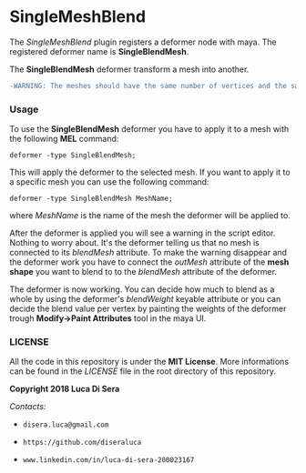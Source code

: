 # SingleMeshBlend

The *SingleMeshBlend* plugin registers a deformer node with maya.
The registered deformer name is **SingleBlendMesh**.

The **SingleBlendMesh** deformer transform a mesh into another.
```diff
-WARNING: The meshes should have the same number of vertices and the same vertices ID.
```

### Usage

To use the **SingleBlendMesh** deformer you have to apply it to a mesh with the following **MEL** command:
```
deformer -type SingleBlendMesh;
```
This will apply the deformer to the selected mesh. If you want to apply it to a specific mesh you can use the following command:
```
deformer -type SingleBlendMesh MeshName;
```
where *MeshName* is the name of the mesh the deformer will be applied to.

After the deformer is applied you will see a warning in the script editor. Nothing to worry about. It's the deformer telling us that no mesh is connected to its *blendMesh* attribute.
To make the warning disappear and the deformer work you have to connect the *outMesh* attribute of the **mesh shape** you want to blend to to the *blendMesh* attribute of the deformer.

The deformer is now working. You can decide how much to blend as a whole by using the deformer's *blendWeight* keyable attribute or you can decide the blend value per vertex by painting the weights of the deformer trough **Modify->Paint Attributes** tool in the maya UI.


### LICENSE
All the code in this repository is under the **MIT License**.
More informations can be found in the *LICENSE* file in the root directory of this repository.

**Copyright 2018 Luca Di Sera**

*Contacts:*
*     disera.luca@gmail.com
*     https://github.com/diseraluca
*     www.linkedin.com/in/luca-di-sera-200023167
